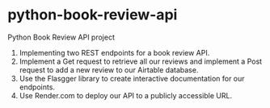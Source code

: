 # python-book-review-api
Python Book Review API project

1. Implementing two REST endpoints for a book review API.
2. Implement a Get request to retrieve all our reviews and implement a Post request to add a new review to our Airtable database. 
3. Use the Flasgger library to create interactive documentation for our endpoints.
4. Use Render.com to deploy our API to a publicly accessible URL.
